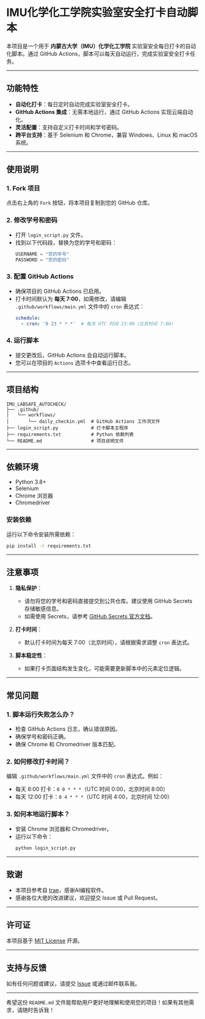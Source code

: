 # IMU化学化工学院实验室安全打卡自动脚本

本项目是一个用于 **内蒙古大学（IMU）化学化工学院** 实验室安全每日打卡的自动化脚本。通过 GitHub Actions，脚本可以每天自动运行，完成实验室安全打卡任务。

---

## 功能特性

- **自动化打卡**：每日定时自动完成实验室安全打卡。
- **GitHub Actions 集成**：无需本地运行，通过 GitHub Actions 实现云端自动化。
- **灵活配置**：支持自定义打卡时间和学号密码。
- **跨平台支持**：基于 Selenium 和 Chrome，兼容 Windows、Linux 和 macOS 系统。

---

## 使用说明

### 1. Fork 项目
点击右上角的 `Fork` 按钮，将本项目复制到您的 GitHub 仓库。

### 2. 修改学号和密码
- 打开 `login_script.py` 文件。
- 找到以下代码段，替换为您的学号和密码：
  ```python
  USERNAME = "您的学号"
  PASSWORD = "您的密码"
  ```

### 3. 配置 GitHub Actions
- 确保项目的 GitHub Actions 已启用。
- 打卡时间默认为 **每天 7:00**，如需修改，请编辑 `.github/workflows/main.yml` 文件中的 `cron` 表达式：
  ```yaml
  schedule:
    - cron: '0 23 * * *'  # 每天 UTC 时间 23:00（北京时间 7:00）
  ```

### 4. 运行脚本
- 提交更改后，GitHub Actions 会自动运行脚本。
- 您可以在项目的 `Actions` 选项卡中查看运行日志。

---

## 项目结构

```
IMU_LABSAFE_AUTOCHECK/
├── .github/
│   └── workflows/
│       └── daily_checkin.yml  # GitHub Actions 工作流文件
├── login_script.py            # 打卡脚本主程序
├── requirements.txt           # Python 依赖列表
└── README.md                  # 项目说明文件
```

---

## 依赖环境

- Python 3.8+
- Selenium
- Chrome 浏览器
- Chromedriver

### 安装依赖
运行以下命令安装所需依赖：
```bash
pip install -r requirements.txt
```

---

## 注意事项

1. **隐私保护**：
   - 请勿将您的学号和密码直接提交到公共仓库。建议使用 GitHub Secrets 存储敏感信息。
   - 如需使用 Secrets，请参考 [GitHub Secrets 官方文档](https://docs.github.com/en/actions/security-guides/encrypted-secrets)。

2. **打卡时间**：
   - 默认打卡时间为每天 7:00（北京时间），请根据需求调整 `cron` 表达式。

3. **脚本稳定性**：
   - 如果打卡页面结构发生变化，可能需要更新脚本中的元素定位逻辑。

---

## 常见问题

### 1. 脚本运行失败怎么办？
- 检查 GitHub Actions 日志，确认错误原因。
- 确保学号和密码正确。
- 确保 Chrome 和 Chromedriver 版本匹配。

### 2. 如何修改打卡时间？
编辑 `.github/workflows/main.yml` 文件中的 `cron` 表达式。例如：
- 每天 8:00 打卡：`0 0 * * *`（UTC 时间 0:00，北京时间 8:00）
- 每天 12:00 打卡：`0 4 * * *`（UTC 时间 4:00，北京时间 12:00）

### 3. 如何本地运行脚本？
- 安装 Chrome 浏览器和 Chromedriver。
- 运行以下命令：
  ```bash
  python login_script.py
  ```

---

## 致谢

- 本项目参考自 [trae](www.trae.com.cn)，感谢AI编程软件。
- 感谢各位大佬的改进建议，欢迎提交 Issue 或 Pull Request。

---

## 许可证

本项目基于 [MIT License](LICENSE) 开源。

---

## 支持与反馈

如有任何问题或建议，请提交 [Issue](https://github.com/FEFLO677/IMU_LABSAFE_AUTOCHECK/issues) 或通过邮件联系我。

---

希望这份 `README.md` 文件能帮助用户更好地理解和使用您的项目！如果有其他需求，请随时告诉我！

